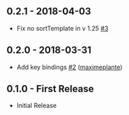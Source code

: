 <!-- lint disable first-heading-level list-item-indent -->

## 0.2.1 - 2018-04-03

- Fix no sortTemplate in v 1.25 [\#3](https://github.com/UziTech/context-menu-remove/issues/3)

## 0.2.0 - 2018-03-31

- Add key bindings [\#2](https://github.com/UziTech/context-menu-remove/pull/2) ([maximeplante](https://github.com/maximeplante))

## 0.1.0 - First Release

- Initial Release
